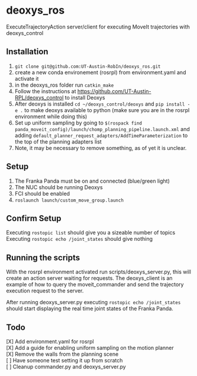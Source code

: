 # deoxys_ros
ExecuteTrajectoryAction server/client for executing MoveIt trajectories with deoxys_control

## Installation
1. ```git clone git@github.com:UT-Austin-RobIn/deoxys_ros.git```  
2. create a new conda environement (rosrpl) from environment.yaml and activate it  
3. in the deoxys_ros folder run ```catkin_make```    
4. Follow the instructions at https://github.com/UT-Austin-RPL/deoxys_control to install Deoxys  
5. After deoxys is installed ```cd ~/deoxys_control/deoxys``` and ```pip install -e .``` to make deoxys available to python (make sure you are in the rosrpl environment while doing this)  
6. Set up uniform sampling by going to ```$(rospack find panda_moveit_config)/launch/chomp_planning_pipeline.launch.xml``` and adding ```default_planner_request_adapters/AddTimeParameterization``` to the top of the planning adapters list  
7. Note, it may be necessary to remove something, as of yet it is unclear.

## Setup
1. The Franka Panda must be on and connected (blue/green light)  
2. The NUC should be running Deoxys  
3. FCI should be enabled
4. ```roslaunch launch/custom_move_group.launch```  

## Confirm Setup
Executing ```rostopic list``` should give you a sizeable number of topics  
Executing ```rostopic echo /joint_states``` should give nothing  

## Running the scripts
With the rosrpl environment activated run scripts/deoxys_server.py, this will create an action server waiting for requests. The deoxys_client is an example of how to query the moveit_commander and send the trajectory execution request to the server.  

After running deoxys_server.py executing ```rostopic echo /joint_states``` should start displaying the real time joint states of the Franka Panda.  

## Todo
[X] Add environment.yaml for rosrpl  
[X] Add a guide for enabling uniform sampling on the motion planner  
[X] Remove the walls from the planning scene  
[ ] Have someone test setting it up from scratch  
[ ] Cleanup commander.py and deoxys_server.py
